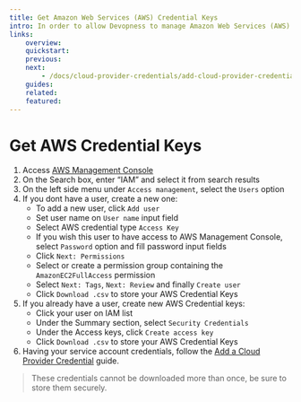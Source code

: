 ```yaml
---
title: Get Amazon Web Services (AWS) Credential Keys
intro: In order to allow Devopness to manage Amazon Web Services (AWS) resources for you, you need to provide us AWS Secret Key and Access Key.
links:
    overview:
    quickstart:
    previous:
    next:
        - /docs/cloud-provider-credentials/add-cloud-provider-credential
    guides:
    related:
    featured:
---
```


# Get AWS Credential Keys

1. Access [AWS Management Console](https://aws.amazon.com/pt/console/)
1. On the Search box, enter “IAM” and select it from search results
1. On the left side menu under `Access management`, select the `Users` option
1. If you dont have a user, create a new one:
    - To add a new user, click `Add user`
    - Set user name on `User name` input field
    - Select AWS credential type `Access Key`
    - If you wish this user to have access to AWS Management Console, select `Password` option and fill password input fields
    - Click `Next: Permissions`
    - Select or create a permission group containing the `AmazonEC2FullAccess` permission
    - Select `Next: Tags`, `Next: Review` and finally `Create user`
    - Click `Download .csv` to store your AWS Credential Keys
1. If you already have a user, create new AWS Credential keys:
    - Click your user on IAM list
    - Under the Summary section, select `Security Credentials`
    - Under the Access keys, click `Create access key`
    - Click `Download .csv` to store your AWS Credential Keys
1. Having your service account credentials, follow the [Add a Cloud Provider Credential](./add-cloud-providers-credentials.md) guide.
> These credentials cannot be downloaded more than once, be sure to store them securely.

